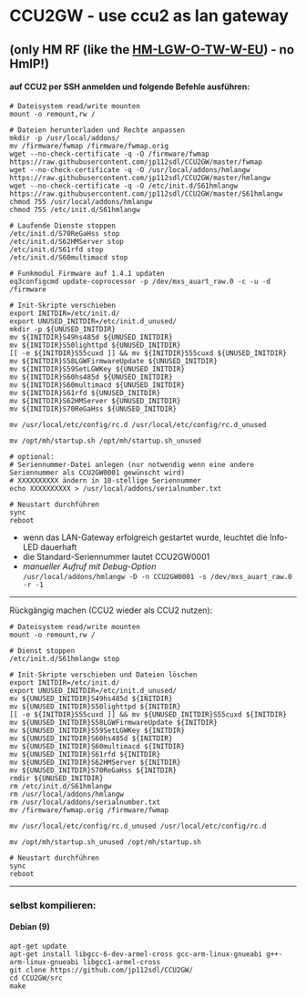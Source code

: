 # CCU2GW - use ccu2 as lan gateway 
## (only HM RF (like the [HM-LGW-O-TW-W-EU](https://www.elv.de/homematic-funk-lan-gateway.html)) - no HmIP!)

#### auf CCU2 per SSH anmelden und folgende Befehle ausführen:
```
# Dateisystem read/write mounten
mount -o remount,rw /

# Dateien herunterladen und Rechte anpassen
mkdir -p /usr/local/addons/
mv /firmware/fwmap /firmware/fwmap.orig
wget --no-check-certificate -q -O /firmware/fwmap https://raw.githubusercontent.com/jp112sdl/CCU2GW/master/fwmap
wget --no-check-certificate -q -O /usr/local/addons/hmlangw https://raw.githubusercontent.com/jp112sdl/CCU2GW/master/hmlangw
wget --no-check-certificate -q -O /etc/init.d/S61hmlangw https://raw.githubusercontent.com/jp112sdl/CCU2GW/master/S61hmlangw
chmod 755 /usr/local/addons/hmlangw
chmod 755 /etc/init.d/S61hmlangw

# Laufende Dienste stoppen
/etc/init.d/S70ReGaHss stop
/etc/init.d/S62HMServer stop
/etc/init.d/S61rfd stop
/etc/init.d/S60multimacd stop

# Funkmodul Firmware auf 1.4.1 updaten
eq3configcmd update-coprocessor -p /dev/mxs_auart_raw.0 -c -u -d /firmware

# Init-Skripte verschieben
export INITDIR=/etc/init.d/
export UNUSED_INITDIR=/etc/init.d_unused/
mkdir -p ${UNUSED_INITDIR}
mv ${INITDIR}S49hs485d ${UNUSED_INITDIR}
mv ${INITDIR}S50lighttpd ${UNUSED_INITDIR}
[[ -e ${INITDIR}S55cuxd ]] && mv ${INITDIR}S55cuxd ${UNUSED_INITDIR}
mv ${INITDIR}S58LGWFirmwareUpdate ${UNUSED_INITDIR}
mv ${INITDIR}S59SetLGWKey ${UNUSED_INITDIR}
mv ${INITDIR}S60hs485d ${UNUSED_INITDIR}
mv ${INITDIR}S60multimacd ${UNUSED_INITDIR}
mv ${INITDIR}S61rfd ${UNUSED_INITDIR}
mv ${INITDIR}S62HMServer ${UNUSED_INITDIR}
mv ${INITDIR}S70ReGaHss ${UNUSED_INITDIR}

mv /usr/local/etc/config/rc.d /usr/local/etc/config/rc.d_unused

mv /opt/mh/startup.sh /opt/mh/startup.sh_unused

# optional: 
# Seriennummer-Datei anlegen (nur notwendig wenn eine andere Seriennummer als CCU2GW0001 gewünscht wird)
# XXXXXXXXXX ändern in 10-stellige Seriennummer
echo XXXXXXXXXX > /usr/local/addons/serialnumber.txt

# Neustart durchführen
sync
reboot
```
- wenn das LAN-Gateway erfolgreich gestartet wurde, leuchtet die Info-LED dauerhaft
- die Standard-Seriennummer lautet CCU2GW0001
- _manueller Aufruf mit Debug-Option_ <br/>
`/usr/local/addons/hmlangw -D -n CCU2GW0001 -s /dev/mxs_auart_raw.0 -r -1`


<hr/>

Rückgängig machen (CCU2 wieder als CCU2 nutzen):

```
# Dateisystem read/write mounten
mount -o remount,rw /

# Dienst stoppen
/etc/init.d/S61hmlangw stop

# Init-Skripte verschieben und Dateien löschen
export INITDIR=/etc/init.d/
export UNUSED_INITDIR=/etc/init.d_unused/
mv ${UNUSED_INITDIR}S49hs485d ${INITDIR}
mv ${UNUSED_INITDIR}S50lighttpd ${INITDIR}
[[ -e ${INITDIR}S55cuxd ]] && mv ${UNUSED_INITDIR}S55cuxd ${INITDIR}
mv ${UNUSED_INITDIR}S58LGWFirmwareUpdate ${INITDIR}
mv ${UNUSED_INITDIR}S59SetLGWKey ${INITDIR}
mv ${UNUSED_INITDIR}S60hs485d ${INITDIR}
mv ${UNUSED_INITDIR}S60multimacd ${INITDIR}
mv ${UNUSED_INITDIR}S61rfd ${INITDIR}
mv ${UNUSED_INITDIR}S62HMServer ${INITDIR}
mv ${UNUSED_INITDIR}S70ReGaHss ${INITDIR}
rmdir ${UNUSED_INITDIR}
rm /etc/init.d/S61hmlangw
rm /usr/local/addons/hmlangw
rm /usr/local/addons/serialnumber.txt
mv /firmware/fwmap.orig /firmware/fwmap

mv /usr/local/etc/config/rc.d_unused /usr/local/etc/config/rc.d

mv /opt/mh/startup.sh_unused /opt/mh/startup.sh

# Neustart durchführen
sync
reboot
```

<hr/>


### selbst kompilieren:
#### Debian (9)
```
apt-get update
apt-get install libgcc-6-dev-armel-cross gcc-arm-linux-gnueabi g++-arm-linux-gnueabi libgcc1-armel-cross
git clone https://github.com/jp112sdl/CCU2GW/
cd CCU2GW/src
make
```
